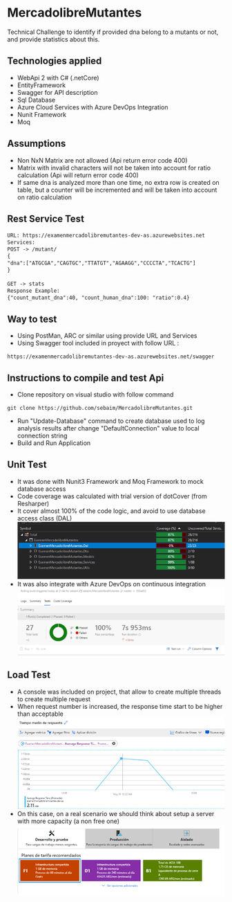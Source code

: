 # MercadolibreMutantes

Technical Challenge to identify if provided dna belong to a mutants or not, and provide statistics about this.

## Technologies applied
* WebApi 2 with C# (.netCore)
* EntityFramework
* Swagger for API description
* Sql Database
* Azure Cloud Services with Azure DevOps Integration
* Nunit Framework
* Moq

## Assumptions
* Non NxN Matrix are not allowed (Api return error code 400)
* Matrix with invalid characters will not be taken into account for ratio calculation (Api will return error code 400)
* If same dna is analyzed more than one time, no extra row is created on table, but a counter will be incremented and will be taken into account on ratio calculation 

## Rest Service Test
````
URL: https://examenmercadolibremutantes-dev-as.azurewebsites.net
Services:
POST -> /mutant/
{
"dna":["ATGCGA","CAGTGC","TTATGT","AGAAGG","CCCCTA","TCACTG"]
}

GET -> stats
Response Example:
{"count_mutant_dna":40, "count_human_dna":100: "ratio":0.4}

````

## Way to test
* Using PostMan, ARC or similar using provide URL and Services
* Using Swagger tool included in proyect with follow URL :
````
https://examenmercadolibremutantes-dev-as.azurewebsites.net/swagger
````

## Instructions to compile and test Api
* Clone repository on visual studio with follow command
````
git clone https://github.com/sebaim/MercadolibreMutantes.git
````
* Run "Update-Database" command to create database used to log analysis results after change "DefaultConnection" value to local connection string
* Build and Run Application

## Unit Test
* It was done with Nunit3 Framework and Moq Framework to mock database access
* Code coverage was calculated with trial version of dotCover (from Resharper)
* It cover almost 100% of the code logic, and avoid to use database access class (DAL)
![Code Coverage](CodeCoverage.png)
* It was also integrate with Azure DevOps on continuous integration
![Azure DevOps Test Summary](DevOpsTests.png)

## Load Test
* A console was included on project, that allow to create multiple threads to create multiple request
* When request number is increased, the response time start to be higher than acceptable
![ResponseTime](CloudResponseTime.png)
* On this case, on a real scenario we should think about setup a server with more capacity (a non free one)
![Selected Plan](AzureInfra.png)
